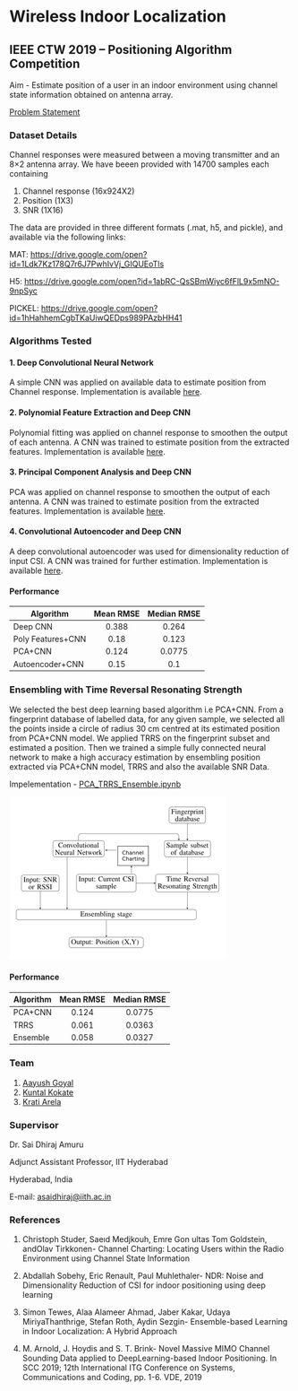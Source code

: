 # Wireless Indoor Localization
## IEEE CTW 2019 – Positioning Algorithm Competition
Aim - Estimate position of a user in an indoor environment using channel state information obtained on antenna array.

[Problem Statement](http://attend.ieee.org/ctw-2019/wp-content/uploads/sites/105/2019/02/CTW2019_UserPos_Comp.pdf)


### Dataset Details
Channel responses were measured between a moving transmitter and an 8×2 antenna array. We have beeen provided with 14700 samples each containing
1. Channel response (16x924X2)
2. Position (1X3)
3. SNR (1X16)

The data are provided in three different formats (.mat, h5, and pickle), and available via the following links:

MAT: https://drive.google.com/open?id=1Ldk7Kz178Q7r6J7PwhIvVj_GIQUEoTls

H5: https://drive.google.com/open?id=1abRC-QsSBmWiyc6fFlL9x5mNO-9npSyc

PICKEL: https://drive.google.com/open?id=1hHahhemCgbTKaUiwQEDps989PAzbHH41

### Algorithms Tested

#### 1. Deep Convolutional Neural Network
A simple CNN was applied on available data to estimate position from Channel response. Implementation is available [here](CNN.ipynb).

#### 2. Polynomial Feature Extraction and Deep CNN
Polynomial fitting was applied on channel response to smoothen the output of each antenna. A CNN was trained to estimate position from the extracted features.  Implementation is available [here](polynomial_features.ipynb).

#### 3. Principal Component Analysis and Deep CNN
PCA was applied on channel response to smoothen the output of each antenna. A CNN was trained to estimate position from the extracted features. Implementation is available [here](PCA+CNN.ipynb).

#### 4. Convolutional Autoencoder and Deep CNN
A deep convolutional autoencoder was used for dimensionality reduction of input CSI. A CNN was trained for further estimation. Implementation is available [here](AE+CNN.ipynb).

#### Performance

| Algorithm         | Mean RMSE     | Median RMSE  |
| ------------------|:-------------:| :-----------:|
| Deep CNN          | 0.388         |0.264        |
| Poly Features+CNN | 0.18	        |0.123        |
| PCA+CNN           | 0.124         |0.0775       |
| Autoencoder+CNN   | 0.15          |0.1          |

### Ensembling with Time Reversal Resonating Strength

We selected the best deep learning based algorithm i.e PCA+CNN. From a fingerprint database of labelled data, for any given sample, we selected all the points inside a circle of radius 30 cm centred at its estimated position from PCA+CNN model. We applied TRRS on the fingerprint subset and estimated a position. Then we trained a simple fully connected neural network to make a high accuracy estimation by ensembling position extracted via PCA+CNN model, TRRS and also the available SNR Data.

Impelementation - [PCA_TRRS_Ensemble.ipynb](PCA_TRRS_Ensemble.ipynb)

![alt text](Assets/Ensemble_FlowChart.png)

#### Performance

| Algorithm         | Mean RMSE     | Median RMSE  |
| ------------------|:-------------:| :-----------:|
| PCA+CNN           | 0.124         |0.0775        |
| TRRS              | 0.061         |0.0363        |
| Ensemble          | 0.058         |0.0327        |

### Team
1. [Aayush Goyal](https://github.com/aayush2710)
2. [Kuntal Kokate](https://github.com/Kkuntal990)
3. [Krati Arela](https://github.com/krati012)

### Supervisor

Dr. Sai Dhiraj Amuru

Adjunct Assistant Professor, IIT Hyderabad

Hyderabad, India

E-mail: [asaidhiraj@iith.ac.in](mailto:asaidhiraj@iith.ac.in)

### References
1. Christoph Studer, Saeıd Medjkouh, Emre Gon ultas Tom Goldstein, andOlav Tirkkonen- Channel Charting: Locating Users within the Radio Environment using Channel State Information

2. Abdallah Sobehy, Eric Renault, Paul Muhlethaler- NDR: Noise and Dimensionality Reduction of CSI for indoor positioning using deep learning

3. Simon Tewes, Alaa Alameer Ahmad, Jaber Kakar, Udaya MiriyaThanthrige, Stefan Roth, Aydin Sezgin- Ensemble-based Learning in Indoor Localization: A Hybrid Approach

4. M. Arnold, J. Hoydis and S. T. Brink- Novel Massive MIMO Channel Sounding Data applied to DeepLearning-based Indoor Positioning. In SCC 2019; 12th International ITG Conference on Systems, Communications and Coding, pp. 1-6. VDE, 2019
